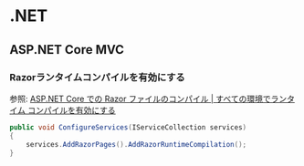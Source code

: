 # .NET

## ASP.NET Core MVC

### Razorランタイムコンパイルを有効にする

参照: [ASP.NET Core での Razor ファイルのコンパイル | すべての環境でランタイム コンパイルを有効にする](https://docs.microsoft.com/ja-jp/aspnet/core/mvc/views/view-compilation?view=aspnetcore-6.0&tabs=visual-studio#enable-runtime-compilation-for-all-environments)

```cs
public void ConfigureServices(IServiceCollection services)
{
    services.AddRazorPages().AddRazorRuntimeCompilation();
}
```
